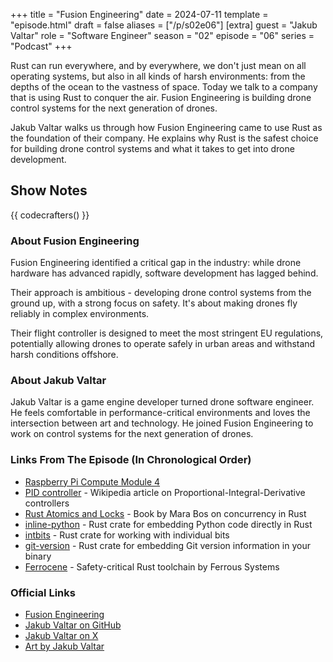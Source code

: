 +++
title = "Fusion Engineering"
date = 2024-07-11
template = "episode.html"
draft = false
aliases = ["/p/s02e06"]
[extra]
guest = "Jakub Valtar"
role = "Software Engineer"
season = "02"
episode = "06"
series = "Podcast"
+++

<div><script id="letscast-player-446cf898" src="https://letscast.fm/podcasts/rust-in-production-82281512/episodes/rust-in-production-ep-13-fusion-engineering-s-jakub-valtar/player.js?size=s"></script></div>

Rust can run everywhere, and by everywhere, we don't just mean on all operating systems, but also in all kinds of harsh environments: from the depths of the ocean to the vastness of space. Today we talk to a company that is using Rust to conquer the air. Fusion Engineering is building drone control systems for the next generation of drones.

Jakub Valtar walks us through how Fusion Engineering came to use Rust as the foundation of their company. He explains why Rust is the safest choice for building drone control systems and what it takes to get into drone development.

<!-- more -->

## Show Notes

{{ codecrafters() }}

### About Fusion Engineering

Fusion Engineering identified a critical gap in the industry: while drone hardware has advanced rapidly, software development has lagged behind. 

Their approach is ambitious - developing drone control systems from the ground up, with a strong focus on safety. It's about making drones fly reliably in complex environments.

Their flight controller is designed to meet the most stringent EU regulations, potentially allowing drones to operate safely in urban areas and withstand harsh conditions offshore.

### About Jakub Valtar

Jakub Valtar is a game engine developer turned drone software engineer. He feels comfortable in performance-critical environments and loves the intersection between art and technology. He joined Fusion Engineering to work on control systems for the next generation of drones.

### Links From The Episode (In Chronological Order)

- [Raspberry Pi Compute Module 4](https://www.raspberrypi.com/products/compute-module-4/)
- [PID controller](https://en.wikipedia.org/wiki/PID_controller) - Wikipedia article on Proportional-Integral-Derivative controllers
- [Rust Atomics and Locks](https://marabos.nl/atomics/) - Book by Mara Bos on concurrency in Rust
- [inline-python](https://crates.io/crates/inline-python) - Rust crate for embedding Python code directly in Rust
- [intbits](https://github.com/fusion-engineering/intbits) - Rust crate for working with individual bits
- [git-version](https://crates.io/crates/git-version) - Rust crate for embedding Git version information in your binary
- [Ferrocene](https://ferrocene.dev) - Safety-critical Rust toolchain by Ferrous Systems

### Official Links

- [Fusion Engineering](https://fusion.engineering)
- [Jakub Valtar on GitHub](https://github.com/JakubValtar)
- [Jakub Valtar on X](https://x.com/jakubvaltar)
- [Art by Jakub Valtar](https://www.instagram.com/jakubvaltar/)
